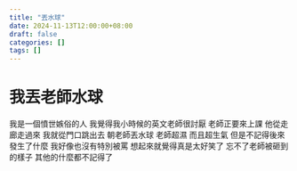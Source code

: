 ```yaml
---
title: "丟水球"
date: 2024-11-13T12:00:00+08:00
draft: false
categories: []
tags: []
---
```


# 我丟老師水球

我是一個憤世嫉俗的人 我覺得我小時候的英文老師很討厭
老師正要來上課 他從走廊走過來 我就從門口跳出去 朝老師丟水球 
老師超濕 而且超生氣 
但是不記得後來發生了什麼 我好像也沒有特別被罵
想起來就覺得真是太好笑了 忘不了老師被砸到的樣子
其他的什麼都不記得了
